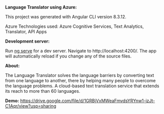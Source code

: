 **Language Translator using Azure:**

This project was generated with Angular CLI version 8.3.12.

Azure Technologies used:
Azure Cognitive Services, Text Analytics, Translator, API Apps

**Development server:**

Run [ng serve](url) for a dev server. Navigate to http://localhost:4200/. The app will automatically reload if you change any of the source files.

**About:**

The Language Translator solves the language barriers by converting text from one language to another, there by helping many people to overcome the language problems.
A cloud-based text translation service that extends its reach to more than 60 languages.

**Demo:**
https://drive.google.com/file/d/1GRBjVxMWeaFmvdsYRYnw1-jzJt-C1Aqr/view?usp=sharing
